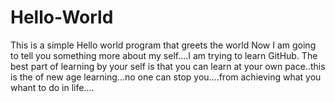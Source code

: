 # Hello-World
This is a simple Hello world program that greets the world
Now I am going to tell you something more about my self....I am trying to learn GitHub.
The best part of learning by your self is that you can learn at your own pace..this is the of new age learning...no one can stop you....from achieving what you whant to do in life....
